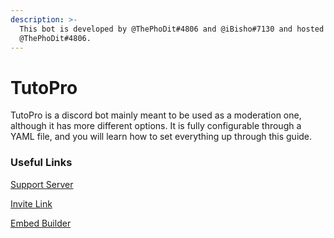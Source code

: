 ```yaml
---
description: >-
  This bot is developed by @ThePhoDit#4806 and @iBisho#7130 and hosted by
  @ThePhoDit#4806.
---
```


# TutoPro

TutoPro is a discord bot mainly meant to be used as a moderation one, although it has more different options. It is fully configurable through a YAML file, and you will learn how to set everything up through this guide.

### Useful Links

[Support Server](https://discord.gg/aUNhdFD)

[Invite Link](https://discord.com/oauth2/authorize?client_id=626461058067988512&permissions=8&scope=bot)

[Embed Builder](https://phodit.net/embedbuilder)

